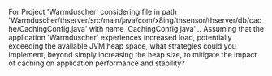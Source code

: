 For Project 'Warmduscher' considering file in path 'Warmduscher/thserver/src/main/java/com/x8ing/thsensor/thserver/db/cache/CachingConfig.java' with name 'CachingConfig.java'...  Assuming that the application 'Warmduscher' experiences increased load, potentially exceeding the available JVM heap space, what strategies could you implement, beyond simply increasing the heap size, to mitigate the impact of caching on application performance and stability?